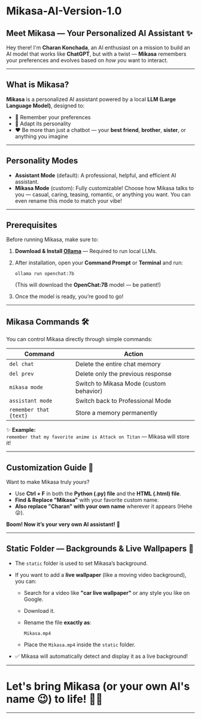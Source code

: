 
# Mikasa-AI-Version-1.0

## Meet Mikasa — Your Personalized AI Assistant ✨

Hey there! I'm **Charan Konchada**, an AI enthusiast on a mission to build an AI model that works like **ChatGPT**, but with a twist — **Mikasa** remembers your preferences and evolves based on *how you* want to interact.

---

## What is Mikasa?

**Mikasa** is a personalized AI assistant powered by a local **LLM (Large Language Model)**, designed to:
- 🧠 Remember your preferences
- 🧩 Adapt its personality
- ❤️ Be more than just a chatbot — your **best friend**, **brother**, **sister**, or anything you imagine

---

## Personality Modes

- **Assistant Mode** (default): A professional, helpful, and efficient AI assistant.
- **Mikasa Mode** (custom): Fully customizable! Choose how Mikasa talks to you — casual, caring, teasing, romantic, or anything you want. You can even rename this mode to match your vibe!

---

## Prerequisites

Before running Mikasa, make sure to:

1. **Download & Install [Ollama](https://ollama.com/)** — Required to run local LLMs.
2. After installation, open your **Command Prompt** or **Terminal** and run:

   ```
   ollama run openchat:7b
   ```

   (This will download the **OpenChat:7B** model — be patient!)

3. Once the model is ready, you’re good to go!

---

## Mikasa Commands 🛠️

You can control Mikasa directly through simple commands:

| Command            | Action                                   |
|--------------------|------------------------------------------|
| `del chat`          | Delete the entire chat memory            |
| `del prev`          | Delete only the previous response       |
| `mikasa mode`       | Switch to Mikasa Mode (custom behavior)  |
| `assistant mode`    | Switch back to Professional Mode         |
| `remember that {text}` | Store a memory permanently             |

✨ **Example:**  
`remember that my favorite anime is Attack on Titan` — Mikasa will store it!  

---

## Customization Guide 🎨

Want to make Mikasa truly *yours*?

- Use **Ctrl + F** in both the **Python (.py) file** and the **HTML (.html) file**.
- **Find & Replace "Mikasa"** with your favorite custom name.
- **Also replace "Charan" with your own name** wherever it appears (Hehe 😜).

**Boom! Now it’s your very own AI assistant!** 🎉

---

## Static Folder — Backgrounds & Live Wallpapers 🌌

- The `static` folder is used to set Mikasa’s background.
- If you want to add a **live wallpaper** (like a moving video background), you can:
  - Search for a video like **"car live wallpaper"** or any style you like on Google.
  - Download it.
  - Rename the file **exactly as**:

    ```
    Mikasa.mp4
    ```

  - Place the `Mikasa.mp4` inside the `static` folder.

- ✅ Mikasa will automatically detect and display it as a live background!

---

# Let's bring **Mikasa** (or your own AI's name 😉) to life! 🚀💖

---
